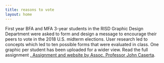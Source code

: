 ```yaml
---
title: reasons to vote
layout: home
---
```


<p>First year BFA and MFA 3-year students in the RISD Graphic Design Department were asked to form and design a message to encourage their peers to vote in the 2018 U.S. midterm elections. User research led to concepts which led to ten possible forms that were evaluated in class. One graphic per student has been uploaded for a wider view. Read the full assignment <a href="http://ds1820.risd.gd/#Unit%202"</a>. Assignment and website by <a href="http://johncaserta.com">Assoc. Professor John Caserta</a>.</p>
